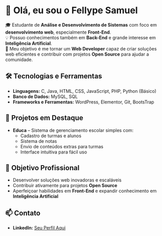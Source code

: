 # 👋 Olá, eu sou o Fellype Samuel

🎓 Estudante de **Análise e Desenvolvimento de Sistemas** com foco em **desenvolvimento web**, especialmente **Front-End**.  
💡 Possuo conhecimentos também em **Back-End** e grande interesse em **Inteligência Artificial**.  
🚀 Meu objetivo é me tornar um **Web Developer** capaz de criar soluções web eficientes e contribuir com projetos **Open Source** para ajudar a comunidade.

## 🛠 Tecnologias e Ferramentas
- **Linguagens:** C, Java, HTML, CSS, JavaScript, PHP, Python (Básico)
- **Banco de Dados:** MySQL, SQL
- **Frameworks e Ferramentas:** WordPress, Elementor, Git, BootsTrap

## 📌 Projetos em Destaque
- **Educa** – Sistema de gerenciamento escolar simples com:
  - Cadastro de turmas e alunos
  - Sistema de notas
  - Envio de conteúdos extras para turmas
  - Interface intuitiva para fácil uso

## 🎯 Objetivo Profissional
- Desenvolver soluções web inovadoras e escaláveis
- Contribuir ativamente para projetos **Open Source**
- Aperfeiçoar habilidades em **Front-End** e expandir conhecimento em **Inteligência Artificial**

## 📫 Contato
- **LinkedIn:** [Seu Perfil Aqui](https://www.linkedin.com/in/fellype-samuel)
